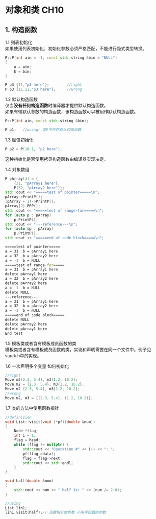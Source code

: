 # 对象和类 CH10 #
## 1. 构造函数 ##
1.1 列表初始化  
如果使用列表初始化，初始化参数必须严格匹配，不能进行隐式类型转换。
``` cpp
P::P(int ain = -1, const std::string &bin = "NULL")
{
    a = ain;
    b = bin;
}

P p3 {11,"p3 here"};        //right
P p3 {11.11,"p3 here"};     //wrong

```

1.2 默认构造函数  
仅当**没有任何构造函数**时编译器才提供默认构造函数。  
如果有带默认参数的构造函数，该构造函数可以被用作默认构造函数。
``` cpp
P::P(int ain, const std::string &bin);

P p1;   //wrong: 类P不存在默认构造函数

```

1.3 赋值初始化  
```cpp
P p2 = P(10.1, "p2 here");
```
这种初始化是否使用拷贝构造函数由编译器实现决定。

1.4 对象数组
```cpp
P pArray[3] = {
    {31, "pArray1 here"},
    P(32, "pArray2 here")};
std::cout << "=====test of pointer=====\n";
pArray->PrintP();
(pArray + 1)->PrintP();
pArray[2].PPP();
std::cout << "=====test of range-for=====\n";
for (auto p : pArray)
    p.PrintP();
std::cout << "---reference---\n";
for (auto &p : pArray)
    p.PrintP();
std::cout << "=====end of code block=====\n";
```

```cmd
=====test of pointer=====
a = 31  b = pArray1 here
a = 32  b = pArray2 here
a = -1  b = NULL
=====test of range-for=====
a = 31  b = pArray1 here
delete pArray1 here
a = 32  b = pArray2 here
delete pArray2 here
a = -1  b = NULL
delete NULL
---reference---
a = 31  b = pArray1 here
a = 32  b = pArray2 here
a = -1  b = NULL
=====end of code block=====
delete NULL
delete pArray2 here
delete pArray1 here
End test
```
1.5 模板类或者含有模板成员函数的类  
模板类或者含有模板成员函数的类，实现和声明需要在同一个文件中。例子见stack.h中的实现。  

1.6 一次声明多个变量 如何初始化  
```cpp
//right
Move m2(2.3, 5.4), m3(1.2, 10.2);
Move m2 = {2.3, 5.4}, m3{1.2, 10.2};
Move m2 {2.3, 5.4}, m3{1.2, 10.2};
//wrong
Move m2, m3 = {(2.3, 5.4), (1.2, 10.2)};
```

1.7 类的方法中使用函数指针  
```cpp
//definision
void List::visit(void (*pf)(double &num))
{
    Node *flag;
    int i = 1;
    flag = head;
    while (flag != nullptr) {
        std::cout << "Operation #" << i++ << ": ";
        pf(flag->data);
        flag = flag->next;
        std::cout << std::endl;
    }
}

void half(double &num)
{
    std::cout << num << " half is: " << (num /= 2.0);
}

//using
List lin1;
lin1.visit(half);// 函数指针做参数 不用带函数的参数

```